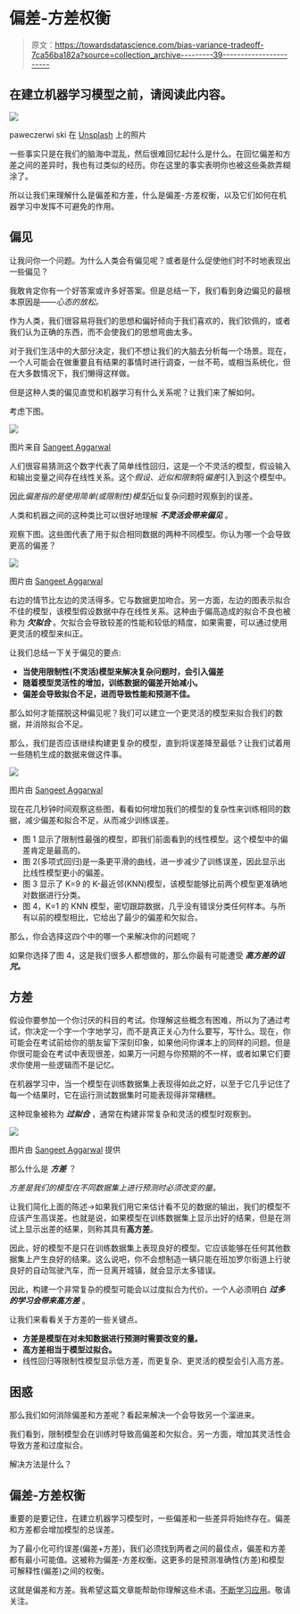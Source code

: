 # 偏差-方差权衡

> 原文：<https://towardsdatascience.com/bias-variance-tradeoff-7ca56ba182a?source=collection_archive---------39----------------------->

## 在建立机器学习模型之前，请阅读此内容。

![](img/1deccabdf9631266da167ba7d165a514.png)

paweczerwi ski 在 [Unsplash](https://unsplash.com?utm_source=medium&utm_medium=referral) 上的照片

一些事实只是在我们的脑海中混乱，然后很难回忆起什么是什么。在回忆偏差和方差之间的差异时，我也有过类似的经历。你在这里的事实表明你也被这些条款弄糊涂了。

所以让我们来理解什么是偏差和方差，什么是偏差-方差权衡，以及它们如何在机器学习中发挥不可避免的作用。

## 偏见

让我问你一个问题。为什么人类会有偏见呢？或者是什么促使他们时不时地表现出一些偏见？

我敢肯定你有一个好答案或许多好答案。但是总结一下，我们看到身边偏见的最根本原因是——*心态的放松。*

作为人类，我们很容易将我们的思想和偏好倾向于我们喜欢的，我们钦佩的，或者我们认为正确的东西，而不会使我们的思想弯曲太多。

对于我们生活中的大部分决定，我们不想让我们的大脑去分析每一个场景。现在，一个人可能会在做重要且有结果的事情时进行调查，一丝不苟，或相当系统化，但在大多数情况下，我们懒得这样做。

但是这种人类的偏见直觉和机器学习有什么关系呢？让我们来了解如何。

考虑下图。

![](img/f5f92f138a734774678aaf9eda6cedb2.png)

图片来自 [Sangeet Aggarwal](https://medium.com/u/db3258338f2f?source=post_page-----7ca56ba182a--------------------------------)

人们很容易猜测这个数字代表了简单线性回归，这是一个不灵活的模型，假设输入和输出变量之间存在线性关系。这个*假设、近似和限制*将*偏差*引入到这个模型中。

因此*偏差指的是使用简单(或限制性)模型*近似复杂问题时观察到的误差。

人类和机器之间的这种类比可以很好地理解 ***不灵活会带来偏见*** 。

观察下图。这些图代表了用于拟合相同数据的两种不同模型。你认为哪一个会导致更高的偏差？

![](img/d74b6081e10d3dd31e3efc637e1ef212.png)

图片由 [Sangeet Aggarwal](https://medium.com/u/db3258338f2f?source=post_page-----7ca56ba182a--------------------------------)

右边的情节比左边的灵活得多。它与数据更加吻合。另一方面，左边的图表示拟合不佳的模型，该模型假设数据中存在线性关系。这种由于偏高造成的拟合不良也被称为 ***欠拟合*** 。欠拟合会导致较差的性能和较低的精度，如果需要，可以通过使用更灵活的模型来纠正。

让我们总结一下关于偏见的要点:

*   **当使用限制性(不灵活)模型来解决复杂问题时，会引入偏差**
*   **随着模型灵活性的增加，训练数据的偏差开始减小。**
*   **偏差会导致拟合不足，进而导致性能和预测不佳。**

那么如何才能摆脱这种偏见呢？我们可以建立一个更灵活的模型来拟合我们的数据，并消除拟合不足。

那么，我们是否应该继续构建更复杂的模型，直到将误差降至最低？让我们试着用一些随机生成的数据来做这件事。

![](img/44f441b83b708e728c963af75c8577ec.png)

图片由 [Sangeet Aggarwal](https://medium.com/u/db3258338f2f?source=post_page-----7ca56ba182a--------------------------------)

现在花几秒钟时间观察这些图，看看如何增加我们的模型的复杂性来训练相同的数据，减少偏差和拟合不足，从而减少训练误差。

*   图 1 显示了限制性最强的模型，即我们前面看到的线性模型。这个模型中的偏差肯定是最高的。
*   图 2(多项式回归)是一条更平滑的曲线，进一步减少了训练误差，因此显示出比线性模型更小的偏差。
*   图 3 显示了 K=9 的 K-最近邻(KNN)模型，该模型能够比前两个模型更准确地对数据进行分类。
*   图 4，K=1 的 KNN 模型，密切跟踪数据，几乎没有错误分类任何样本。与所有以前的模型相比，它给出了最少的偏差和欠拟合。

那么，你会选择这四个中的哪一个来解决你的问题呢？

如果你选择了图 4，这是我们很多人都想做的，那么你最有可能遭受 ***高方差的诅咒。***

## 方差

假设你要参加一个你讨厌的科目的考试。你理解这些概念有困难，所以为了通过考试，你决定一个字一个字地学习，而不是真正关心为什么要写，写什么。现在，你可能会在考试前给你的朋友留下深刻印象，如果他问你课本上的同样的问题。但是你很可能会在考试中表现很差，如果万一问题与你预期的不一样，或者如果它们要求你使用一些逻辑而不是记忆。

在机器学习中，当一个模型在训练数据集上表现得如此之好，以至于它几乎记住了每一个结果时，它在运行测试数据集时可能表现得非常糟糕。

这种现象被称为 ***过拟合*** ，通常在构建非常复杂和灵活的模型时观察到。

![](img/3aec57b4b4c851b5a46a9b37e11bf4ba.png)

图片由 [Sangeet Aggarwal](https://medium.com/u/db3258338f2f?source=post_page-----7ca56ba182a--------------------------------) 提供

那么什么是 ***方差*** ？

*方差是我们的模型在不同数据集上进行预测时必须改变的量。*

让我们简化上面的陈述→如果我们用它来估计看不见的数据的输出，我们的模型不应该产生高误差。也就是说，如果模型在训练数据集上显示出好的结果，但是在测试上显示出差的结果，则称其具有**高方差**。

因此，好的模型不是只在训练数据集上表现良好的模型。它应该能够在任何其他数据集上产生良好的结果。这么说吧，你不会想制造一辆只能在班加罗尔街道上行驶良好的自动驾驶汽车，而一旦离开城镇，就会显示太多错误。

因此，构建一个非常复杂的模型可能会以过度拟合为代价。一个人必须明白 ***过多的学习会带来高方差*** 。

让我们来看看关于方差的一些关键点。

*   **方差是模型在对未知数据进行预测时需要改变的量。**
*   **高方差相当于模型过拟合。**
*   线性回归等限制性模型显示低方差，而更复杂、更灵活的模型会引入高方差。

## 困惑

那么我们如何消除偏差和方差呢？看起来解决一个会导致另一个溜进来。

我们看到，限制模型会在训练时导致高偏差和欠拟合。另一方面，增加其灵活性会导致方差和过度拟合。

解决方法是什么？

## 偏差-方差权衡

重要的是要记住，在建立机器学习模型时，一些偏差和一些差异将始终存在。偏差和方差都会增加模型的总误差。

为了最小化可约误差(偏差+方差)，我们必须找到两者之间的最佳点，偏差和方差都有最小可能值。这被称为偏差-方差权衡。这更多的是预测准确性(方差)和模型可解释性(偏差)之间的权衡。

这就是偏差和方差。我希望这篇文章能帮助你理解这些术语。[不断学习应用](https://www.datacamp.com/?tap_a=5644-dce66f&tap_s=910084-843f05&utm_medium=affiliate&utm_source=sangeetaggarwal)。敬请关注。